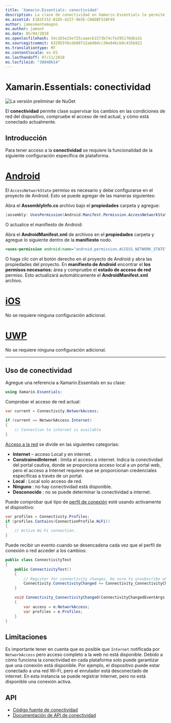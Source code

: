 ```yaml
---
title: 'Xamarin.Essentials: conectividad'
description: La clase de conectividad en Xamarin.Essentials le permite supervisar los cambios en las condiciones de red del dispositivo, compruebe el acceso de red actual, y cómo está conectado actualmente.
ms.assetid: E1B1F152-B1D5-4227-965E-C0AEBF528F49
author: jamesmontemagno
ms.author: jamont
ms.date: 05/04/2018
ms.openlocfilehash: 54c165e15e725caaecb1573b74cfe295170db141
ms.sourcegitcommit: 632955f8cdb80712abd8dcc30e046cb9c435b922
ms.translationtype: MT
ms.contentlocale: es-ES
ms.lasthandoff: 07/11/2018
ms.locfileid: "38848614"
---
```

# <a name="xamarinessentials-connectivity"></a>Xamarin.Essentials: conectividad

![La versión preliminar de NuGet](~/media/shared/pre-release.png)

El **conectividad** permite clase supervisar los cambios en las condiciones de red del dispositivo, compruebe el acceso de red actual, y cómo está conectado actualmente.

## <a name="getting-started"></a>Introducción

Para tener acceso a la **conectividad** se requiere la funcionalidad de la siguiente configuración específica de plataforma.

# <a name="androidtabandroid"></a>[Android](#tab/android)

El `AccessNetworkState` permiso es necesario y debe configurarse en el proyecto de Android. Esto se puede agregar de las maneras siguientes:

Abra el **AssemblyInfo.cs** archivo bajo el **propiedades** carpeta y agregue:

```csharp
[assembly: UsesPermission(Android.Manifest.Permission.AccessNetworkState)]
```

O actualice el manifiesto de Android:

Abra el **AndroidManifest.xml** de archivos en el **propiedades** carpeta y agregue lo siguiente dentro de la **manifiesto** nodo.

```xml
<uses-permission android:name="android.permission.ACCESS_NETWORK_STATE" />
```

O haga clic con el botón derecho en el proyecto de Android y abra las propiedades del proyecto. En **manifiesto de Android** encontrar el **los permisos necesarios:** área y compruebe el **estado de acceso de red** permiso. Esto actualizará automáticamente el **AndroidManifest.xml** archivo.

# <a name="iostabios"></a>[iOS](#tab/ios)

No se requiere ninguna configuración adicional.

# <a name="uwptabuwp"></a>[UWP](#tab/uwp)

No se requiere ninguna configuración adicional.

-----

## <a name="using-connectivity"></a>Uso de conectividad

Agregue una referencia a Xamarin.Essentials en su clase:

```csharp
using Xamarin.Essentials;
```

Comprobar el acceso de red actual:

```csharp
var current = Connectivity.NetworkAccess;

if (current == NetworkAccess.Internet)
{
    // Connection to internet is available
}
```

[Acceso a la red](xref:Xamarin.Essentials.NetworkAccess) se divide en las siguientes categorías:

* **Internet** – acceso Local y en internet.
* **ConstrainedInternet** : limita el acceso a internet. Indica la conectividad del portal cautiva, donde se proporciona acceso local a un portal web, pero el acceso a Internet requiere que se proporcionan credenciales específicas a través de un portal.
* **Local** : Local solo acceso de red.
* **Ninguno** : no hay conectividad está disponible.
* **Desconocido** : no se puede determinar la conectividad a internet.

Puede comprobar qué tipo de [perfil de conexión](xref:Xamarin.Essentials.ConnectionProfile) esté usando activamente el dispositivo:

```csharp
var profiles = Connectivity.Profiles;
if (profiles.Contains(ConnectionProfile.WiFi))
{
    // Active Wi-Fi connection.
}
```

Puede recibir un evento cuando se desencadena cada vez que el perfil de conexión o red acceder a los cambios:

```csharp
public class ConnectivityTest
{
    public ConnectivityTest()
    {
        // Register for connectivity changes, be sure to unsubscribe when finished
        Connectivity.ConnectivityChanged += Connectivity_ConnectivityChanged;
    }

    void Connectivity_ConnectivityChanged(ConnectivityChangedEventArgs  e)
    {
        var access = e.NetworkAccess;
        var profiles = e.Profiles;
    }
}
```

## <a name="limitations"></a>Limitaciones

Es importante tener en cuenta que es posible que `Internet` notificada por `NetworkAccess` pero acceso completo a la web no está disponible. Debido a cómo funciona la conectividad en cada plataforma solo puede garantizar que una conexión está disponible. Por ejemplo, el dispositivo puede estar conectado a una red Wi-Fi, pero el enrutador está desconectado de internet. En esta instancia se puede registrar Internet, pero no está disponible una conexión activa.

## <a name="api"></a>API

* [Código fuente de conectividad](https://github.com/xamarin/Essentials/tree/master/Xamarin.Essentials/Connectivity)
* [Documentación de API de conectividad](xref:Xamarin.Essentials.Connectivity)

